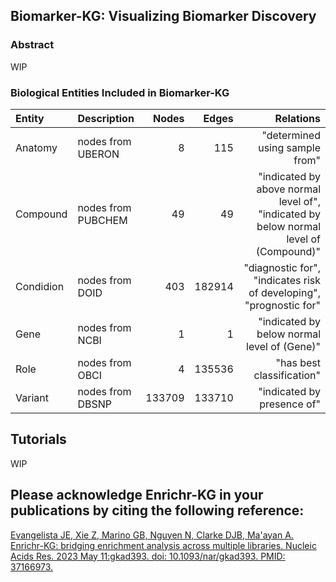 ## Biomarker-KG: Visualizing Biomarker Discovery


### Abstract

WIP 


### Biological Entities Included in Biomarker-KG
| Entity      | Description        |     Nodes |     Edges |                                      Relations|
|:----------|:-------------------|----------:|----------:|------------------------------------------------------------------------------------:|
| Anatomy   | nodes from UBERON  |       8 |     115 | "determined using sample from"                                                      |
| Compound  | nodes from PUBCHEM |      49 |      49 | "indicated by above normal level of", "indicated by below normal level of (Compound)" |
| Condidion | nodes from DOID    |     403 |  182914 | "diagnostic for", "indicates risk of developing", "prognostic for"                      |
| Gene      | nodes from NCBI    |       1 |       1 | "indicated by below normal level of (Gene)"                                         |
| Role      | nodes from OBCI    |       4 |  135536 | "has best classification"                                                           |
| Variant   | nodes from DBSNP   |  133709 |  133710 | "indicated by presence of"                                                          |

## Tutorials

WIP

## Please acknowledge Enrichr-KG in your publications by citing the following reference:

[Evangelista JE, Xie Z, Marino GB, Nguyen N, Clarke DJB, Ma'ayan A. Enrichr-KG: bridging enrichment analysis across multiple libraries. Nucleic Acids Res. 2023 May 11:gkad393. doi: 10.1093/nar/gkad393. PMID: 37166973.](https://academic.oup.com/nar/article/51/W1/W168/7160192)